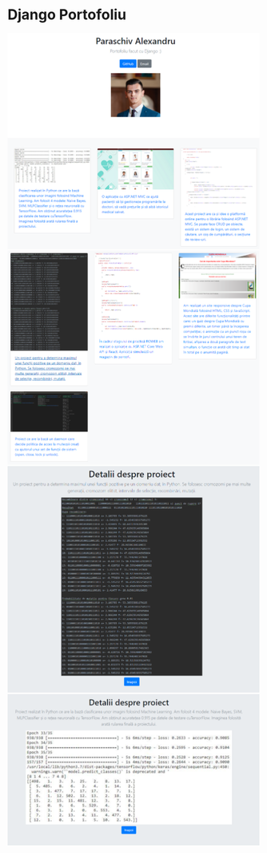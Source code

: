 <h1> Django Portofoliu </h1>

![Inside App Photo](https://github.com/ParaschivAlex/Django-Portofoliu/blob/main/index1.PNG)
![Inside App Photo](https://github.com/ParaschivAlex/Django-Portofoliu/blob/main/index2.PNG)
![Inside App Photo](https://github.com/ParaschivAlex/Django-Portofoliu/blob/main/project1.PNG)
![Inside App Photo](https://github.com/ParaschivAlex/Django-Portofoliu/blob/main/project2.PNG)
 
 

